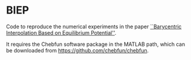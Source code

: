 # BIEP
Code to reproduce the numerical experiments in the paper [\`\`Barycentric Interpolation Based on Equilibrium Potential'']([https://arxiv.org/abs/2303.15222]).

It requires the Chebfun software package in the MATLAB path, which can be downloaded from <https://github.com/chebfun/chebfun>.
